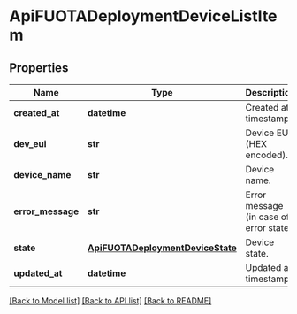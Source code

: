 # ApiFUOTADeploymentDeviceListItem

## Properties
Name | Type | Description | Notes
------------ | ------------- | ------------- | -------------
**created_at** | **datetime** | Created at timestamp. | [optional] 
**dev_eui** | **str** | Device EUI (HEX encoded). | [optional] 
**device_name** | **str** | Device name. | [optional] 
**error_message** | **str** | Error message (in case of error state). | [optional] 
**state** | [**ApiFUOTADeploymentDeviceState**](ApiFUOTADeploymentDeviceState.md) | Device state. | [optional] 
**updated_at** | **datetime** | Updated at timestamp. | [optional] 

[[Back to Model list]](../README.md#documentation-for-models) [[Back to API list]](../README.md#documentation-for-api-endpoints) [[Back to README]](../README.md)


